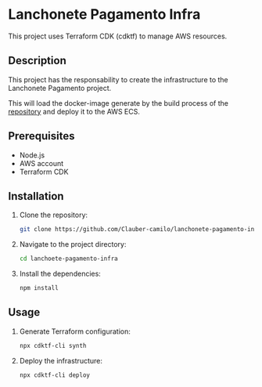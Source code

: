 # Lanchonete Pagamento Infra

This project uses Terraform CDK (cdktf) to manage AWS resources.

## Description

This project has the responsability to create the infrastructure
to the Lanchonete Pagamento project.

This will load the docker-image generate by the build process of the [repository](https://github.com/Clauber-camilo/lanchonete-pagamento) and deploy it to the AWS ECS.

## Prerequisites

- Node.js
- AWS account
- Terraform CDK

## Installation

1. Clone the repository:
   ```bash
   git clone https://github.com/Clauber-camilo/lanchonete-pagamento-infra
   ```
2. Navigate to the project directory:
   ```bash
   cd lanchoete-pagamento-infra
   ```
3. Install the dependencies:
   ```bash
   npm install
   ```

## Usage

1. Generate Terraform configuration:
   ```bash
   npx cdktf-cli synth
   ```
2. Deploy the infrastructure:
   ```bash
   npx cdktf-cli deploy
   ```
